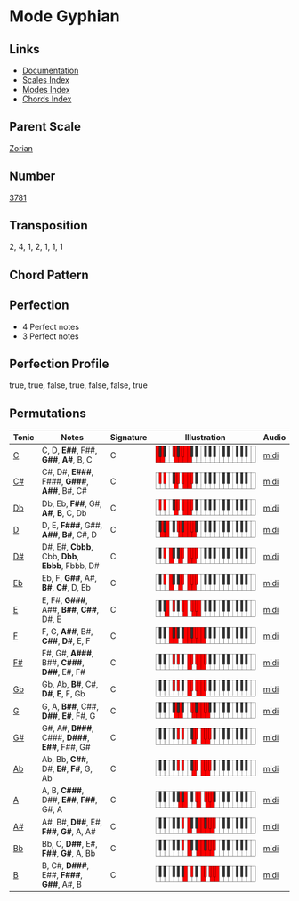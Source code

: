 # Mode Gyphian

## Links

- [Documentation](README.md)
- [Scales Index](Scales.md)
- [Modes Index](Modes.md)
- [Chords Index](Chords.md)

## Parent Scale

[Zorian](ScaleZorian.md)

## Number

[3781](https://ianring.com/musictheory/scales/3781)

## Transposition

2, 4, 1, 2, 1, 1, 1

## Chord Pattern



## Perfection

- 4 Perfect notes
- 3 Perfect notes

## Perfection Profile

true, true, false, true, false, false, true

## Permutations

| Tonic | Notes | Signature | Illustration | Audio |
|-------|-------|-----------|--------------|-------|
| [C](ModeCNaturalGyphian.md) | C, D, **E##**, F##, **G##**, **A#**, B, C | C | ![CNaturalGyphian](ModeCNaturalGyphian.png) | [midi](https://github.com/edipermadi/music/blob/main/docs/ModeCNaturalGyphian.mid?raw=true) |
| [C#](ModeCSharpGyphian.md) | C#, D#, **E###**, F###, **G###**, **A##**, B#, C# | C | ![CSharpGyphian](ModeCSharpGyphian.png) | [midi](https://github.com/edipermadi/music/blob/main/docs/ModeCSharpGyphian.mid?raw=true) |
| [Db](ModeDFlatGyphian.md) | Db, Eb, **F##**, G#, **A#**, **B**, C, Db | C | ![DFlatGyphian](ModeDFlatGyphian.png) | [midi](https://github.com/edipermadi/music/blob/main/docs/ModeDFlatGyphian.mid?raw=true) |
| [D](ModeDNaturalGyphian.md) | D, E, **F###**, G##, **A##**, **B#**, C#, D | C | ![DNaturalGyphian](ModeDNaturalGyphian.png) | [midi](https://github.com/edipermadi/music/blob/main/docs/ModeDNaturalGyphian.mid?raw=true) |
| [D#](ModeDSharpGyphian.md) | D#, E#, **Cbbb**, Cbb, **Dbb**, **Ebbb**, Fbbb, D# | C | ![DSharpGyphian](ModeDSharpGyphian.png) | [midi](https://github.com/edipermadi/music/blob/main/docs/ModeDSharpGyphian.mid?raw=true) |
| [Eb](ModeEFlatGyphian.md) | Eb, F, **G##**, A#, **B#**, **C#**, D, Eb | C | ![EFlatGyphian](ModeEFlatGyphian.png) | [midi](https://github.com/edipermadi/music/blob/main/docs/ModeEFlatGyphian.mid?raw=true) |
| [E](ModeENaturalGyphian.md) | E, F#, **G###**, A##, **B##**, **C##**, D#, E | C | ![ENaturalGyphian](ModeENaturalGyphian.png) | [midi](https://github.com/edipermadi/music/blob/main/docs/ModeENaturalGyphian.mid?raw=true) |
| [F](ModeFNaturalGyphian.md) | F, G, **A##**, B#, **C##**, **D#**, E, F | C | ![FNaturalGyphian](ModeFNaturalGyphian.png) | [midi](https://github.com/edipermadi/music/blob/main/docs/ModeFNaturalGyphian.mid?raw=true) |
| [F#](ModeFSharpGyphian.md) | F#, G#, **A###**, B##, **C###**, **D##**, E#, F# | C | ![FSharpGyphian](ModeFSharpGyphian.png) | [midi](https://github.com/edipermadi/music/blob/main/docs/ModeFSharpGyphian.mid?raw=true) |
| [Gb](ModeGFlatGyphian.md) | Gb, Ab, **B#**, C#, **D#**, **E**, F, Gb | C | ![GFlatGyphian](ModeGFlatGyphian.png) | [midi](https://github.com/edipermadi/music/blob/main/docs/ModeGFlatGyphian.mid?raw=true) |
| [G](ModeGNaturalGyphian.md) | G, A, **B##**, C##, **D##**, **E#**, F#, G | C | ![GNaturalGyphian](ModeGNaturalGyphian.png) | [midi](https://github.com/edipermadi/music/blob/main/docs/ModeGNaturalGyphian.mid?raw=true) |
| [G#](ModeGSharpGyphian.md) | G#, A#, **B###**, C###, **D###**, **E##**, F##, G# | C | ![GSharpGyphian](ModeGSharpGyphian.png) | [midi](https://github.com/edipermadi/music/blob/main/docs/ModeGSharpGyphian.mid?raw=true) |
| [Ab](ModeAFlatGyphian.md) | Ab, Bb, **C##**, D#, **E#**, **F#**, G, Ab | C | ![AFlatGyphian](ModeAFlatGyphian.png) | [midi](https://github.com/edipermadi/music/blob/main/docs/ModeAFlatGyphian.mid?raw=true) |
| [A](ModeANaturalGyphian.md) | A, B, **C###**, D##, **E##**, **F##**, G#, A | C | ![ANaturalGyphian](ModeANaturalGyphian.png) | [midi](https://github.com/edipermadi/music/blob/main/docs/ModeANaturalGyphian.mid?raw=true) |
| [A#](ModeASharpGyphian.md) | A#, B#, **D##**, E#, **F##**, **G#**, A, A# | C | ![ASharpGyphian](ModeASharpGyphian.png) | [midi](https://github.com/edipermadi/music/blob/main/docs/ModeASharpGyphian.mid?raw=true) |
| [Bb](ModeBFlatGyphian.md) | Bb, C, **D##**, E#, **F##**, **G#**, A, Bb | C | ![BFlatGyphian](ModeBFlatGyphian.png) | [midi](https://github.com/edipermadi/music/blob/main/docs/ModeBFlatGyphian.mid?raw=true) |
| [B](ModeBNaturalGyphian.md) | B, C#, **D###**, E##, **F###**, **G##**, A#, B | C | ![BNaturalGyphian](ModeBNaturalGyphian.png) | [midi](https://github.com/edipermadi/music/blob/main/docs/ModeBNaturalGyphian.mid?raw=true) |
